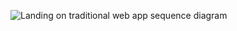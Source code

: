 ![Landing on traditional web app sequence diagram](https://www.websequencediagrams.com/cgi-bin/cdraw?lz=bm90ZSBvdmVyIGJyb3dzZXI6ClVzZXIgdHlwZXMgaW4gdGV4dCBpbnB1dCBhbmQgcHJlc3NlcyAiU2F2ZSIgYnV0dG9uCmVuZCBub3RlCgA-By0-c2VydmVyOiBIVFRQIFBPU1QgaHR0cHM6Ly9zdHVkaWVzLmNzLmhlbHNpbmtpLmZpL2V4YW1wbGVhcHAvbmV3XwBJBQA_Bi0-AIETCABIBnN0YXR1cyBjb2RlIDMwMiAocmVkaXJlY3QpIAA5DW90ZXMAehdHRQBjLQBFBQCBBgcAgQENTUwtY29kAIFfGAA4Lm1haW4uY3MAVRQAEgkAH0lqAE4ZanMKCgCEAhMAhBcHIHN0YXJ0cyBleGVjdXRpbmcganMAgX0GdGhhdCByZXF1ZXN0cyBKU09OIGRhdGEAhDAFZmF2aWNvbiBmcm9tIACEFAYAhCkKAIJeRWRhdGEuanNvbgCDFBNbeyBjb250ZW50OiAiSFRNTCBpcyBlYXN5IiwgZGF0ZTogIjIwMTktMDUtMjMiIH0sIC4uLl0AhAA6AIFnBy5pY28AhCITABIMAIJNHACCXAZlcyB0aGUgZXZlbnQgaGFuZGxlcgCCYwhuZGVycwCGcgVzIHRvIGRpc3BsYXkAhwMJ&s=default)